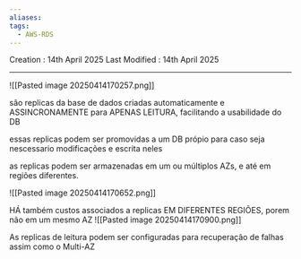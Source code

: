 ```yaml
---
aliases: 
tags:
  - AWS-RDS
---
```

Creation : 14th April 2025
Last Modified : 14th April 2025
___
![[Pasted image 20250414170257.png]]

são replicas da base de dados criadas automaticamente e ASSINCRONAMENTE para APENAS LEITURA, facilitando a usabilidade do DB

essas replicas podem ser promovidas a um DB própio para caso seja nescessario modificações e escrita neles

as replicas podem ser armazenadas em um ou múltiplos
AZs, e até em regiões diferentes.

![[Pasted image 20250414170652.png]]

 HÁ também custos associados a replicas EM DIFERENTES REGIÕES, porem não em um mesmo AZ
 ![[Pasted image 20250414170900.png]]

As replicas de leitura podem ser configuradas para recuperação de falhas assim como o Multi-AZ

